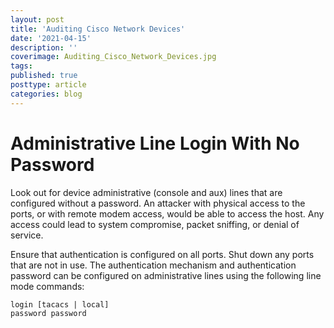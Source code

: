 ```yaml
---
layout: post
title: 'Auditing Cisco Network Devices'
date: '2021-04-15'
description: ''
coverimage: Auditing_Cisco_Network_Devices.jpg
tags: 
published: true
posttype: article
categories: blog
---
```


# Administrative Line Login With No Password

Look out for device administrative (console and aux) lines that are configured without a password. An attacker with physical access to the ports, or with remote modem access, would be able to access the host. Any access could lead to system compromise, packet sniffing, or denial of service.

Ensure that authentication is configured on all ports. Shut down any ports that are not in use.
The authentication mechanism and authentication password can be configured on administrative lines using the following line mode commands:
```
login [tacacs | local]
password password
```